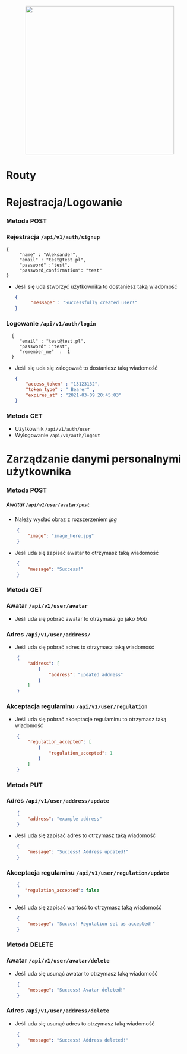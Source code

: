 
<p align="center"><a href="https://laravel.com" target="_blank"><img src="https://raw.githubusercontent.com/laravel/art/master/logo-lockup/5%20SVG/2%20CMYK/1%20Full%20Color/laravel-logolockup-cmyk-red.svg" width="400"></a></p>

# Routy

# Rejestracja/Logowanie


### Metoda POST

### Rejestracja `/api/v1/auth/signup`
    {    
         "name" : "Aleksander",    
         "email" : "test@test.pl",   
         "password" :"test",  
         "password_confirmation": "test"    
    }
 - Jeśli się uda stworzyć użytkownika to dostaniesz taką wiadomość
   ```json
   {
         "message" : "Successfully created user!"
   }
    ``` 
	  
### Logowanie `/api/v1/auth/login`
	  {    
		 "email" : "test@test.pl",   
		 "password" :"test",  
		 "remember_me"  :  1  
	  } 
   
 - Jeśli się uda się zalogować to dostaniesz taką wiadomość
    ```json
	{
		"access_token" : "13123132",  
		"token_type" : " Bearer" ,  
		"expires_at" : "2021-03-09 20:45:03"
	}
    ```
### Metoda GET
- Użytkownik `/api/v1/auth/user`  
- Wylogowanie `/api/v1/auth/logout`  

# Zarządzanie danymi personalnymi użytkownika

### Metoda POST

##### Awatar `/api/v1/user/avatar/post`
- Należy wysłać obraz z rozszerzeniem *jpg*
```json
    {
        "image": "image_here.jpg"
    }
```
- Jeśli uda się zapisać awatar to otrzymasz taką wiadomość
```json
    {
        "message": "Success!"
    }
```
### Metoda GET

### Awatar `/api/v1/user/avatar`
- Jeśli uda się pobrać awatar to otrzymasz go jako *blob*

### Adres `/api/v1/user/address/`
- Jeśli uda się pobrać adres to otrzymasz taką wiadomość
```json
    {
        "address": [
            {
                "address": "updated address"
            }
        ]
    }
```

### Akceptacja regulaminu `/api/v1/user/regulation`
- Jeśli uda się pobrać akceptacje regulaminu to otrzymasz taką wiadomość
```json
    {
        "regulation_accepted": [
            {
                "regulation_accepted": 1
            }
        ]
    }   
```

### Metoda PUT

### Adres `/api/v1/user/address/update`
```json
    {
        "address": "example address"
    }
```
- Jeśli uda się zapisać adres to otrzymasz taką wiadomość
```json
    {
        "message": "Success! Address updated!"
    }
```

### Akceptacja regulaminu `/api/v1/user/regulation/update`
```json
    {
       "regulation_accepted": false
    }
```
- Jeśli uda się zapisać wartość to otrzymasz taką wiadomość
```json
    {
        "message": "Succes! Regulation set as accepted!"
    }
```

### Metoda DELETE

### Awatar `/api/v1/user/avatar/delete`
- Jeśli uda się usunąć awatar to otrzymasz taką wiadomość
```json
    {
        "message": "Success! Avatar deleted!"
    }
```

### Adres `/api/v1/user/address/delete`
- Jeśli uda się usunąć adres to otrzymasz taką wiadomość
```json
    {
        "message": "Success! Address deleted!"
    }
```
